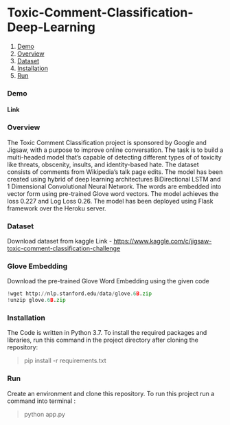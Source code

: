 # Toxic-Comment-Classification-Deep-Learning

1. [ Demo ](#demo)
2. [ Overview ](#overview)
3. [ Dataset ](#data)
3. [ Installation](#install)
4. [ Run ](#run)


<a name="demo"></a>
### Demo
#### Link 

<a name="overview"></a>
### Overview

The Toxic Comment Classification project is sponsored by Google and Jigsaw, with a purpose to improve online conversation. 
The task is to build a multi-headed model that’s capable of detecting different types of of toxicity like threats, obscenity, insults, and identity-based hate. 
The dataset consists of comments from Wikipedia’s talk page edits. The model has been created using hybrid of deep learning architectures BiDirectional LSTM 
and 1 Dimensional Convolutional Neural Network. The words are embedded into vector form using pre-trained Glove word vectors. The model achieves the 
loss 0.227 and Log Loss 0.26. The model has been deployed using Flask framework over the Heroku server.
<a name="data"></a>

### Dataset
Download dataset from kaggle
Link - https://www.kaggle.com/c/jigsaw-toxic-comment-classification-challenge

### Glove Embedding
Download the pre-trained Glove Word Embedding using the given code
```python
!wget http://nlp.stanford.edu/data/glove.6B.zip
!unzip glove.6B.zip
```
<a name="install"></a>
### Installation

The Code is written in Python 3.7. To install the required packages and libraries, run this command in the project directory after cloning the repository:

> pip install -r requirements.txt

<a name="run" > </a>
### Run

Create an environment and clone this repository. To run this project run a command into terminal :

> python app.py


```
